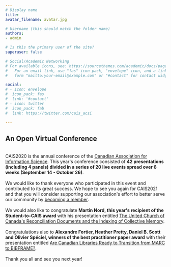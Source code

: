 ```yaml
---
# Display name
title: 
avatar_filename: avatar.jpg

# Username (this should match the folder name)
authors:
- admin

# Is this the primary user of the site?
superuser: false

# Social/Academic Networking
# For available icons, see: https://sourcethemes.com/academic/docs/page-builder/#icons
#   For an email link, use "fas" icon pack, "envelope" icon, and a link in the
#   form "mailto:your-email@example.com" or "#contact" for contact widget.

social:
# - icon: envelope
#  icon_pack: fas
#  link: '#contact'
# - icon: twitter
#  icon_pack: fab
#  link: https://twitter.com/cais_acsi
  
---
```


## An **Open** Virtual Conference  
  \
CAIS2020 is the annual conference of the [Canadian Association for Information Science](http://cais-acsi.ca). 
This year's conference consisted of **42 presentations (including 4 panels) divided in a series of 20 live events spread over 6 weeks (September 14 - October 26)**.<br><br>
We would like to thank everyone who participated in this event and contributed to its great success. We hope to see you again for CAIS2021 and that you will consider supporting our association's 
effort to better serve our community by [becoming a member](http://cais-acsi.ca/membership/).
<br><br>
We would also like to congratulate **Martin Nord, this year's recipient of the Student-to-CAIS award** with his presentation entitled [The United Church of Canada's Reconciliation Documents and the Indexing of Collective Memory](https://www.cais2020.ca/talk/the-united-church-of-canadas-reconciliation-documents/). <br><br>
Congratulations also to **Alexandre Fortier, Heather Pretty, Daniel B. Scott and Olivier Spéciel, winners of the best practitioner paper award** with their presentation entitled [Are Canadian Libraries Ready to Transition from MARC to BIBFRAME?](https://www.cais2020.ca/talk/are-canadian-libraries-ready-to-transition-from-marc-to-bibframe/).
<br><br>
Thank you all and see you next year!